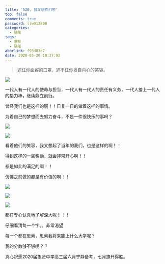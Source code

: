```yaml
---
title: '520, 我又想你们啦'
top: false
comments: true
password: llw012800
categories:
  - 随笔
tags:
  - 寒招
  - 随笔
abbrlink: f93d83c7
date: 2020-05-20 10:37:03
---
```


> 遮住你面容的口罩，遮不住你发自内心的笑容。

<!--more-->

![](http://photo.jomeswang.top/20200520103947.jpg)

一代人有一代人的使命与担当，一代人有一代人的责任有义务，一代人接上一代人的接力棒，继续鼎立前行。

曾经我们也是这样的啊！！日复一日的做着这样的事情。

为着自己的梦想而去努力奋斗，不是一件很快乐的事吗？

![](http://photo.jomeswang.top/20200520114712.jpg)

![](http://photo.jomeswang.top/20200520110341.jpg)

看着他们的笑容，我又想起了当年的我们，也是这样的啊！！

得到这样的一些奖励，就会非常开心啊！！

都是如此的满足的啊！！

仿佛之前做的都是有价值的啊！！

![](http://photo.jomeswang.top/20200520114458.jpg)

![](http://photo.jomeswang.top/20200520114533.jpg)

![](http://photo.jomeswang.top/20200520114800.jpg)

都在专心认真地了解深大呢！！！

仔细看清每一个字。。非常渴望



每一个都在思索，思索我将来能上什么大学呢？

我的分数够不够呢？？

真心祝愿2020届象贤中学高三届六月宁静备考，七月旗开得胜。





